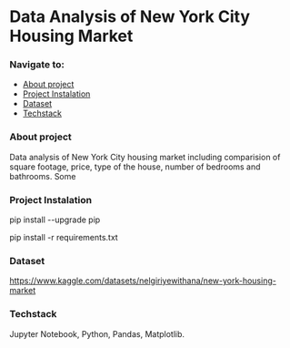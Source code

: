# Data Analysis of New York City Housing Market

### Navigate to:
  * [About project](About_project)
  * [Project Instalation](Project_instalation)
  * [Dataset](Dataset)
  * [Techstack](Techstack)


### About project
Data analysis of New York City housing market including comparision of square footage, price, type of the house, number of bedrooms and bathrooms. Some 


### Project Instalation
pip install --upgrade pip

pip install -r requirements.txt

### Dataset
https://www.kaggle.com/datasets/nelgiriyewithana/new-york-housing-market

### Techstack
Jupyter Notebook, Python, Pandas, Matplotlib.

